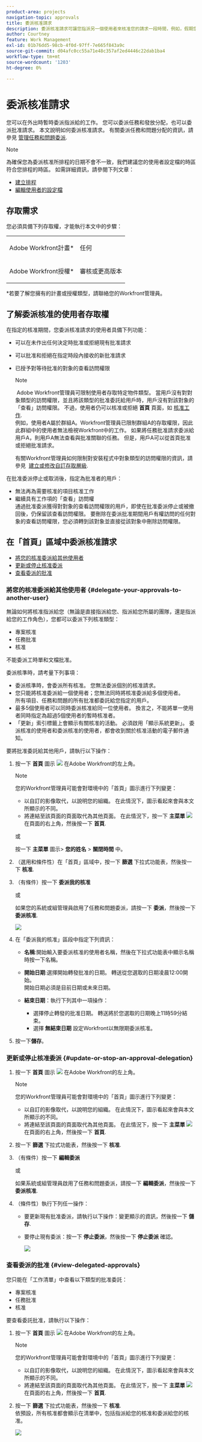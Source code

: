 ```yaml
---
product-area: projects
navigation-topic: approvals
title: 委派核准請求
description: 委派核准請求可讓您指派另一個使用者來核准您的請求一段時間，例如，假期您將不在辦公室時。
author: Courtney
feature: Work Management
exl-id: 01b76dd5-98cb-4f0d-97ff-7e665f843a9c
source-git-commit: d04afc0cc55a71e48c357af2ed4446c22dab1ba4
workflow-type: tm+mt
source-wordcount: '1203'
ht-degree: 0%

---
```


# 委派核准請求

您可以在外出時暫時委派指派給的工作。 您可以委派任務和發放分配，也可以委派批准請求。 本文說明如何委派核准請求。 有關委派任務和問題分配的資訊，請參見 [管理任務和問題委派](../../manage-work/delegate-work/how-to-delegate-work.md).

>[!NOTE]
>
>為確保您為委派核准所排程的日期不會不一致，我們建議您的使用者設定檔的時區符合您排程的時區。 如需詳細資訊，請參閱下列文章：
>
>* [建立排程](../../administration-and-setup/set-up-workfront/configure-timesheets-schedules/create-schedules.md)
>* [編輯使用者的設定檔](../../administration-and-setup/add-users/create-and-manage-users/edit-a-users-profile.md)
>


## 存取需求

您必須具備下列存取權，才能執行本文中的步驟：

<table style="table-layout:auto"> 
 <col> 
 </col> 
 <col> 
 </col> 
 <tbody> 
  <tr> 
   <td role="rowheader"><p>Adobe Workfront計畫*</p></td> 
   <td> <p>任何</p> </td> 
  </tr> 
  <tr> 
   <td role="rowheader"><p>Adobe Workfront授權*</p></td> 
   <td> <p>審核或更高版本</p> </td> 
  </tr> 
 </tbody> 
</table>

&#42;若要了解您擁有的計畫或授權類型，請聯絡您的Workfront管理員。

## 了解委派核准的使用者存取權

在指定的核准期間，您委派核准請求的使用者具備下列功能：

* 可以在未作出任何決定時批准或拒絕現有批准請求
* 可以批准和拒絕在指定時段內接收的新批准請求
* 已授予對等待批准的對象的查看訪問權限

   >[!NOTE]
   >
   > Adobe Workfront管理員可限制使用者存取特定物件類型。 當用戶沒有對對象類型的訪問權限，並且將該類型的批准委託給用戶時，用戶沒有對該對象的「查看」訪問權限。 不過，使用者仍可以核准或拒絕 **首頁** 頁面，如 [核准工作](../../review-and-approve-work/manage-approvals/approving-work.md).\
   例如，使用者A屬於群組A。Workfront管理員已限制群組A的存取權限，因此此群組中的使用者無法檢視Workfront中的工作。 如果將任務批准請求委派給用戶A，則用戶A無法查看與批准關聯的任務。 但是，用戶A可以從首頁批准或拒絕批准請求。

   有關Workfront管理員如何限制對安裝程式中對象類型的訪問權限的資訊，請參見  [建立或修改自訂存取層級](../../administration-and-setup/add-users/configure-and-grant-access/create-modify-access-levels.md). 

在批准委派停止或取消後，指定為批准者的用戶：

* 無法再為需要核准的項目核准工作
* 繼續具有工作項的「查看」訪問權\
   通過批准委派獲得對對象的查看訪問權限的用戶，即使在批准委派停止或被撤回後，仍保留該查看訪問權限。 要刪除在委派批准期間用戶有權訪問的任何對象的查看訪問權限，您必須轉到該對象並直接從該對象中刪除訪問權限。

## 在「首頁」區域中委派核准請求

* [將您的核准委派給其他使用者](#delegate-your-approvals-to-another-user)
* [更新或停止核准委派](#update-or-stop-an-approval-delegation)
* [查看委派的批准](#view-delegated-approvals)

### 將您的核准委派給其他使用者 {#delegate-your-approvals-to-another-user}

無論如何將核准指派給您（無論是直接指派給您、指派給您所屬的團隊，還是指派給您的工作角色），您都可以委派下列核准類型：

* 專案核准
* 任務批准
* 核准

不能委派工時單和文檔批准。 

委派核準時，請考量下列事項：

* 委派核準時，會委派所有核准。 您無法委派個別的核准請求。
* 您只能將核准委派給一個使用者；您無法同時將核准委派給多個使用者。\
   所有項目、任務和問題的所有批准都委託給您指定的用戶。
* 最多5個使用者可以同時委派核准給同一位使用者。 換言之，不能將單一使用者同時指定為超過5個使用者的暫時核准者。
* 「更新」索引標籤上會顯示有關核准的活動。 必須啟用「顯示系統更新」。 委派核准的使用者和委派核准的使用者，都會收到關於核准活動的電子郵件通知。

要將批准委託給其他用戶，請執行以下操作：

1. 按一下 **首頁** 圖示 ![](assets/home-icon-30x29.png) 在Adobe Workfront的左上角。

   >[!NOTE]
   您的Workfront管理員可能會對環境中的「首頁」圖示進行下列變更：
   * 以自訂的影像取代，以說明您的組織。 在此情況下，圖示看起來會與本文所顯示的不同。
   * 將連結至該頁面的頁面取代為其他頁面。 在此情況下，按一下 **主菜單** ![](assets/main-menu-icon.png) 在頁面的右上角，然後按一下 **首頁**.


   或

   按一下 **主菜單** 圖示> **您的姓名** > **關閉時間** 中。

1. （選用和條件性）在「首頁」區域中，按一下 **篩選** 下拉式功能表，然後按一下 **核准**.

1. （有條件）按一下 **委派我的核准**

   或

   如果您的系統或組管理員啟用了任務和問題委派，請按一下 **委派**，然後按一下 **委派核准**.

   ![](assets/delegate-approvals-nwe.png)

1. 在「委派我的核准」區段中指定下列資訊：

   * **名稱**:開始輸入要委派核准的使用者名稱，然後在下拉式功能表中顯示名稱時按一下名稱。
   * **開始日期**:選擇開始轉發批准的日期。 轉送從您選取的日期凌晨12:00開始。\
      開始日期必須是目前日期或未來日期。
   * **結束日期**：執行下列其中一項操作：

      * 選擇停止轉發的批准日期。 轉送將於您選取的日期晚上11時59分結束。
      * 選擇 **無結束日期** 設定Workfront以無限期委派核准。

1. 按一下&#x200B;**儲存**。

### 更新或停止核准委派 {#update-or-stop-an-approval-delegation}

1. 按一下 **首頁** 圖示 ![](assets/home-icon-30x29.png) 在Adobe Workfront的左上角。

   >[!NOTE]
   您的Workfront管理員可能會對環境中的「首頁」圖示進行下列變更：
   * 以自訂的影像取代，以說明您的組織。 在此情況下，圖示看起來會與本文所顯示的不同。
   * 將連結至該頁面的頁面取代為其他頁面。 在此情況下，按一下 **主菜單** ![](assets/main-menu-icon.png) 在頁面的右上角，然後按一下 **首頁**.


1. 按一下 **篩選** 下拉式功能表，然後按一下 **核准**.

1. （有條件）按一下 **編輯委派**

   或

   如果系統或組管理員啟用了任務和問題委派，請按一下 **編輯委派**，然後按一下 **委派核准**.

1. （條件性）執行下列任一操作：

   * 要更新現有批准委派，請執行以下操作：變更顯示的資訊，然後按一下 **儲存**.

   * 要停止現有委派：按一下 **停止委派**，然後按一下 **停止委派** 確認。

      ![](assets/stop-delegation-nwe.png)

### 查看委派的批准 {#view-delegated-approvals}

您只能在「工作清單」中查看以下類型的批准委託：

* 專案核准
* 任務批准
* 核准

要查看委託批准，請執行以下操作：

1. 按一下 **首頁** 圖示 ![](assets/home-icon-30x29.png) 在Adobe Workfront的左上角。

   >[!NOTE]
   您的Workfront管理員可能會對環境中的「首頁」圖示進行下列變更：
   * 以自訂的影像取代，以說明您的組織。 在此情況下，圖示看起來會與本文所顯示的不同。
   * 將連結至該頁面的頁面取代為其他頁面。 在此情況下，按一下 **主菜單** ![](assets/main-menu-icon.png) 在頁面的右上角，然後按一下 **首頁**.


1. 按一下 **篩選** 下拉式功能表，然後按一下 **核准**.\
   依預設，所有核准都會顯示在清單中，包括指派給您的核准和委派給您的核准。

   ![](assets/delegated-to-me-nwe-350x93.png)
